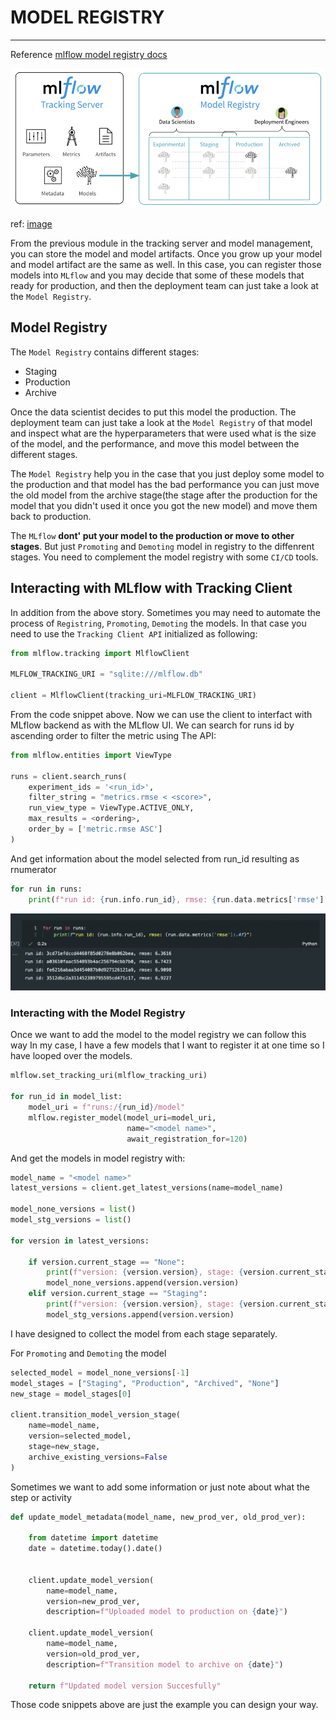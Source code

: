 # MODEL REGISTRY
---
Reference [mlflow model registry docs](https://www.mlflow.org/docs/latest/registry.html)

![Model registry](https://github.com/surawut-jirasaktavee/course-mlops-zoomcamp/blob/main/02-experiment-tracking/images/model-registry-new.png)

ref: [image](https://databricks.com/blog/2019/10/17/introducing-the-mlflow-model-registry.html)


From the previous module in the tracking server and model management, you can store the model and model artifacts. Once you grow up your model and model artifact are the same as well. In this case, you can register those models into `MLflow` and you may decide that some of these models that ready for production, and then the deployment team can just take a look at the `Model Registry`.

## Model Registry

The `Model Registry` contains different stages:
* Staging
* Production
* Archive

Once the data scientist decides to put this model the production. The deployment team can just take a look at the `Model Registry` of that model and inspect what are the hyperparameters that were used what is the size of the model, and the performance, and move this model between the different stages.

The `Model Registry` help you in the case that you just deploy some model to the production and that model has the bad performance you can just move the old model from the archive stage(the stage after the production for the model that you didn't used it once you got the new model) and move them back to production.

The `MLflow` **dont' put your model to the production or move to other stages**. But just `Promoting` and `Demoting` model in registry to the diffenrent stages. You need to complement the model registry with some `CI/CD` tools.

## Interacting with MLflow with Tracking Client

In addition from the above story. Sometimes you may need to automate the process of `Registring`, `Promoting`, `Demoting` the models. In that case you need to use the `Tracking Client API` initialized as following:

```Python
from mlflow.tracking import MlflowClient

MLFLOW_TRACKING_URI = "sqlite:///mlflow.db"

client = MlflowClient(tracking_uri=MLFLOW_TRACKING_URI)
```

From the code snippet above. Now we can use the client to interfact with MLflow backend as with the MLflow UI.
We can search for runs id by ascending order to filter the metric using The API:

```Python
from mlflow.entities import ViewType

runs = client.search_runs(
    experiment_ids = '<run_id>',
    filter_string = "metrics.rmse < <score>",
    run_view_type = ViewType.ACTIVE_ONLY,
    max_results = <ordering>,
    order_by = ['metric.rmse ASC']
)
```

And get information about the model selected from run_id resulting as rnumerator

```Python
for run in runs:
    print(f"run id: {run.info.run_id}, rmse: {run.data.metrics['rmse']:.4f}")
```
![Model information](https://github.com/surawut-jirasaktavee/course-mlops-zoomcamp/blob/main/02-experiment-tracking/images/order_by_run_id.png)

### Interacting with the Model Registry

Once we want to add the model to the model registry we can follow this way
In my case, I have a few models that I want to register it at one time so I have looped over the models.

```Python
mlflow.set_tracking_uri(mlflow_tracking_uri)

for run_id in model_list:
    model_uri = f"runs:/{run_id}/model"
    mlflow.register_model(model_uri=model_uri, 
                          name="<model name>",
                          await_registration_for=120)
```

And get the models in model registry with:

```Python
model_name = "<model name>"
latest_versions = client.get_latest_versions(name=model_name)

model_none_versions = list()
model_stg_versions = list()

for version in latest_versions:
    
    if version.current_stage == "None":
        print(f"version: {version.version}, stage: {version.current_stage}")
        model_none_versions.append(version.version)
    elif version.current_stage == "Staging":
        print(f"version: {version.version}, stage: {version.current_stage}")
        model_stg_versions.append(version.version) 
```

I have designed to collect the model from each stage separately.

For `Promoting` and `Demoting` the model

```Python
selected_model = model_none_versions[-1]
model_stages = ["Staging", "Production", "Archived", "None"]
new_stage = model_stages[0]

client.transition_model_version_stage(
    name=model_name,
    version=selected_model,
    stage=new_stage,
    archive_existing_versions=False
)
```

Sometimes we want to add some information or just note about what the step or activity

```Python
def update_model_metadata(model_name, new_prod_ver, old_prod_ver):
    
    from datetime import datetime
    date = datetime.today().date()
    
    
    client.update_model_version(
        name=model_name,
        version=new_prod_ver,
        description=f"Uploaded model to production on {date}")
    
    client.update_model_version(
        name=model_name,
        version=old_prod_ver,
        description=f"Transition model to archive on {date}")
    
    return f"Updated model version Succesfully"
```

Those code snippets above are just the example you can design your way.
